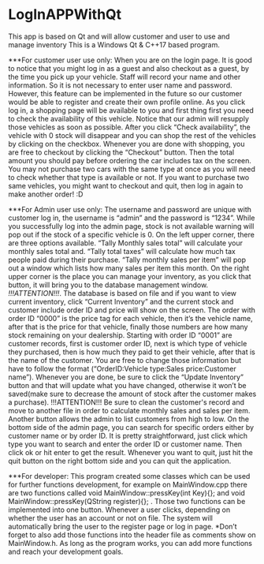 # LogInAPPWithQt
This app is based on Qt and will allow customer and user to use and manage inventory 
This is a Windows Qt & C++17 based program.


***For customer user use only:
When you are on the login page. It is good to notice that you might log in as a guest and also
checkout as a guest, by the time you pick up your vehicle. Staff will record your name and other
information. So it is not necessary to enter user name and password. However, this feature can
be implemented in the future so our customer would be able to register and create their own
profile online.
As you click log in, a shopping page will be available to you and first thing first you need to
check the availability of this vehicle. Notice that our admin will resupply those vehicles as soon
as possible. After you click “Check availability”, the vehicle with 0 stock will disappear and you
can shop the rest of the vehicles by clicking on the checkbox. Whenever you are done with
shopping, you are free to checkout by clicking the “Checkout” button. Then the total amount you
should pay before ordering the car includes tax on the screen. You may not purchase two cars
with the same type at once as you will need to check whether that type is available or not. If you
want to purchase two same vehicles, you might want to checkout and quit, then log in again to
make another order! :D


***For Admin user use only:
The username and password are unique with customer log in, the username is “admin” and the
password is “1234”. While you successfully log into the admin page, stock is not available
warning will pop out if the stock of a specific vehicle is 0. On the left upper corner, there are
three options available. “Tally Monthly sales total” will calculate your monthly sales total and.
“Tally total taxes” will calculate how much tax people paid during their purchase. “Tally monthly
sales per item” will pop out a window which lists how many sales per item this month.
On the right upper corner is the place you can manage your inventory, as you click that button, it
will bring you to the database management window. *!!!ATTENTION!!!*. The database is based
on file and if you want to view current inventory, click “Current Inventory” and the current stock
and customer include order ID and price will show on the screen. The order with order ID “0000”
is the price tag for each vehicle, then it’s the vehicle name, after that is the price for that vehicle,
finally those numbers are how many stock remaining on your dealership. Starting with order ID
“0001” are customer records, first is customer order ID, next is which type of vehicle they
purchased, then is how much they paid to get their vehicle, after that is the name of the
customer. You are free to change those information but have to follow the format
(“OrderID:Vehicle type:Sales price:Customer name”). Whenever you are done, be sure to click
the “Update Inventory” button and that will update what you have changed, otherwise it won’t be
saved(make sure to decrease the amount of stock after the customer makes a purchase).
!!!ATTENTION!!! Be sure to clean the customer's record and move to another file in order to
calculate monthly sales and sales per item. Another button allows the admin to list customers
from high to low.
On the bottom side of the admin page, you can search for specific orders either by customer
name or by order ID. It is pretty straightforward, just click which type you want to search and
enter the order ID or customer name. Then click ok or hit enter to get the result. Whenever you
want to quit, just hit the quit button on the right bottom side and you can quit the application.



***For developer:
This program created some classes which can be used for further functions development, for
example on MainWindow.cpp there are two functions called void MainWindow::pressKey(int
Key){}; and void MainWindow::pressKey(QString register){}; . Those two functions can be
implemented into one button. Whenever a user clicks, depending on whether the user has an
account or not on file. The system will automatically bring the user to the register page or log in
page. *Don’t forget to also add those functions into the header file as comments show on
MainWindow.h. As long as the program works, you can add more functions and reach your
development goals.

